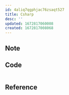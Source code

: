 ```yaml
---
id: 4aliq7qgphjac76zsaqt527
title: Csharp
desc: ''
updated: 1672817060008
created: 1672817008068
---
```


## Note


## Code
``` csharp

```
## Reference